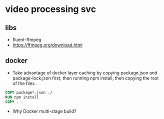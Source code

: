 # video processing svc

## libs
- fluent-ffmpeg
- https://ffmpeg.org/download.html

## docker
- Take advantage of docker layer caching by copying package.json and package-lock.json first, then running npm install, then copying the rest of the files.
```Dockerfile
COPY package*.json ./
RUN npm install
COPY . .
```

- Why Docker multi-stage build?

